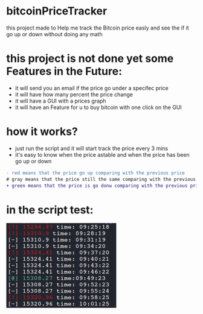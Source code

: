 # bitcoinPriceTracker
this project made to Help me track the Bitcoin price easly and see the if it go up or down without doing any math

# this project is not done yet some Features in the Future:
- it will send you an email if the price go under a specifec price 
- it will have how many percent the price change
- it will have a GUI with a prices graph
- it will have an Feature for u to buy bitcoin with one click on the GUI

# how it works?
- just run the script and it will start track the price every 3 mins
- it's easy to know when the price astable and when the price has been go up or down
```diff
- red means that the price go up comparing with the previous price
# gray means that the price still the same comparing with the previous price
+ green means that the price is go donw comparing with the previous price
```
# in the script test:
![intest](image.png)
